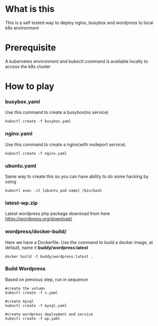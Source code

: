 # What is this
This is a self tested way to deploy nginx, busybox and wordpress to local k8s environment

# Prerequisite
A kubernetes environment and kubectl command is available locally to access the k8s cluster

# How to play

### busybox.yaml
Use this command to create a busybox(no service)
```
kubectl create -f busybox.yaml
```

### nginx.yaml
Use this command to create a nginx(with nodeport service)
```
kubectl create -f nginx.yaml
```

### ubuntu.yaml
Same way to create this so you can have ability to do some hacking by using
```
kubectl exec -it [ubuntu pod name] /bin/bash
```

### latest-wp.zip
Latest wordpress php package download from here https://wordpress.org/download/

### wordpress/docker-build/
Here we have a Dockerfile. Use the command to build a docker image, at default, name it **buddy/wordpress:latest**
```
docker build -t buddy/wordpress:latest . 
```

### Build Wordpress
Based on previous step, run in sequence
```
#create the volumn
kubectl create -f v.yaml

#create mysql
kubectl create -f mysql.yaml

#create wordpress deployment and service
kubectl create -f wp.yaml
```
